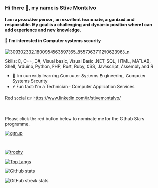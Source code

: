 ### Hi there 👋, my name is Stive Montalvo
#### I am a proactive person, an excellent teammate, organized and responsible. My goal is a challenging and dynamic position where I can add experience and new knowledge.
#### 👀 I’m interested in Computer systems security 
![309302332_1800954563597365_8557063711250623968_n](https://user-images.githubusercontent.com/99422338/194978374-12496855-f17f-4efd-a00e-6e75ee05dd29.jpg)

 
Skills: C, C++, C#, Visual basic, Visual Basic .NET, SQL, HTML, MATLAB, Shell, Arduino, Python, PHP, Rust, Ruby, CSS, Javascript, Assembly and R

- 🌱 I’m currently learning Computer Systems Engineering, Computer Systems Security 
- ⚡ Fun fact: I'm a Technician - Computer Application Services
   
Red social 👉 https://www.linkedin.com/in/stivemontalvo/

<br>

Please click the red button below to nominate me for the Github Stars programme. <br>

<a href='https://stars.github.com/nominate/' target="_blank"><img alt='github' src='https://img.shields.io/badge/Nominate_me --> @stivemontalvo1-100000?style=for-the-badge&logo=github&logoColor=000000&labelColor=ffffff&color=E03A3A'/></a>


<br>


[![trophy](https://github-profile-trophy.vercel.app/?username=stivemontalvo1)](https://github.com/ryo-ma/github-profile-trophy)

[![Top Langs](https://github-readme-stats.vercel.app/api/top-langs/?username=stivemontalvo1)](https://github.com/anuraghazra/github-readme-stats)

![GitHub stats](https://github-readme-stats.vercel.app/api?username=stivemontalvo1&show_icons=true&count_private=true)  

![GitHub streak stats](https://github-readme-streak-stats.herokuapp.com/?user=stivemontalvo1)  

      




<!---
stivemontalvo1/stivemontalvo1 is a ✨ special ✨ repository because its `README.md` (this file) appears on your GitHub profile.
You can click the Preview link to take a look at your changes.
--->
